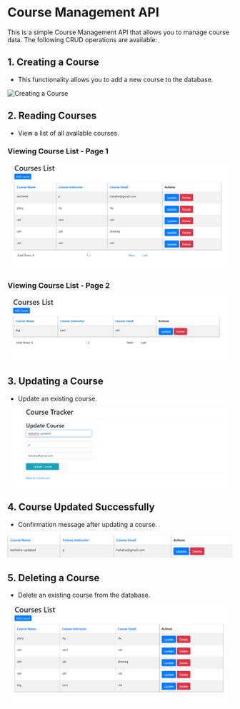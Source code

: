 # Course Management API

This is a simple Course Management API that allows you to manage course data. The following CRUD operations are available:

## 1. Creating a Course
- This functionality allows you to add a new course to the database.

![Creating a Course](erp_app_dev-s_homework/spring_mvc/picture/dangky.png)

## 2. Reading Courses
- View a list of all available courses.

### Viewing Course List - Page 1
![Viewing Course List - Page 1](spring_mvc/picture/xemfull1.png)

### Viewing Course List - Page 2
![Viewing Course List - Page 2](spring_mvc/picture/xemfull2.png)

## 3. Updating a Course
- Update an existing course.

![Updating Course](spring_mvc/picture/update.png)

## 4. Course Updated Successfully
- Confirmation message after updating a course.

![Course Updated Successfully](spring_mvc/picture/updated.png)

## 5. Deleting a Course
- Delete an existing course from the database.

![Deleting Course](spring_mvc/picture/deleted.png)
